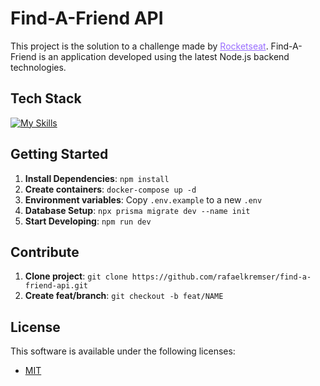 # Find-A-Friend API

This project is the solution to a challenge made by <a href="https://app.rocketseat.com.br/rocketid/kremser" style="color:#996dff;text-decoration: underline">Rocketseat</a>. Find-A-Friend is an application developed using the latest Node.js backend technologies.

## Tech Stack

[![My Skills](https://skillicons.dev/icons?i=ts,prisma,docker,postgres,vite)](https://skillicons.dev)

## Getting Started

1. **Install Dependencies**: `npm install`
2. **Create containers**: `docker-compose up -d`
3. **Environment variables**: Copy `.env.example` to a new `.env`
4. **Database Setup**: `npx prisma migrate dev --name init`
5. **Start Developing**: `npm run dev`

## Contribute

1. **Clone project**: `git clone https://github.com/rafaelkremser/find-a-friend-api.git`
2. **Create feat/branch**: `git checkout -b feat/NAME`

## License

This software is available under the following licenses:

- [MIT](https://rem.mit-license.org)
